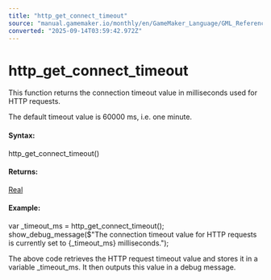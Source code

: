 ```yaml
---
title: "http_get_connect_timeout"
source: "manual.gamemaker.io/monthly/en/GameMaker_Language/GML_Reference/Asynchronous_Functions/HTTP/http_get_connect_timeout.htm"
converted: "2025-09-14T03:59:42.972Z"
---
```


# http\_get\_connect\_timeout

This function returns the connection timeout value in milliseconds used for HTTP requests.

The default timeout value is 60000 ms, i.e. one minute.

#### Syntax:

http\_get\_connect\_timeout()

#### Returns:

[Real](../../../GML_Overview/Data_Types.md)

#### Example:

var \_timeout\_ms = http\_get\_connect\_timeout();
show\_debug\_message($"The connection timeout value for HTTP requests is currently set to {\_timeout\_ms} milliseconds.");

The above code retrieves the HTTP request timeout value and stores it in a variable \_timeout\_ms. It then outputs this value in a debug message.